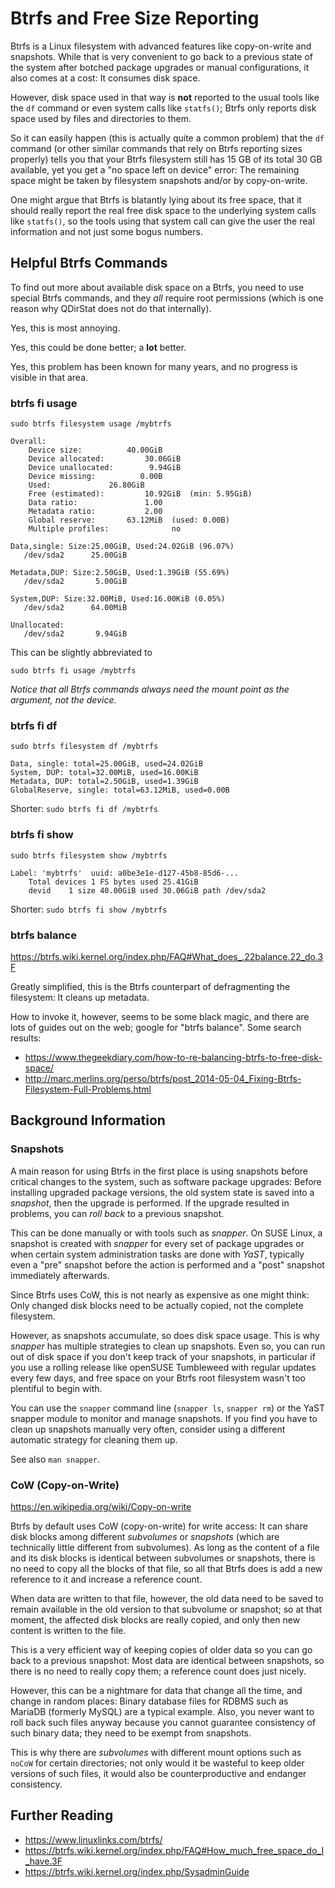 # Btrfs and Free Size Reporting

Btrfs is a Linux filesystem with advanced features like copy-on-write and
snapshots. While that is very convenient to go back to a previous state of the
system after botched package upgrades or manual configurations, it also comes
at a cost: It consumes disk space.

However, disk space used in that way is **not** reported to the usual tools
like the `df` command or even system calls like `statfs()`; Btrfs only reports
disk space used by files and directories to them.

So it can easily happen (this is actually quite a common problem) that the `df`
command (or other similar commands that rely on Btrfs reporting sizes properly)
tells you that your Btrfs filesystem still has 15 GB of its total 30 GB
available, yet you get a "no space left on device" error: The remaining space
might be taken by filesystem snapshots and/or by copy-on-write.

One might argue that Btrfs is blatantly lying about its free space, that it
should really report the real free disk space to the underlying system calls
like `statfs()`, so the tools using that system call can give the user the real
information and not just some bogus numbers.


## Helpful Btrfs Commands

To find out more about available disk space on a Btrfs, you need to use special
Btrfs commands, and they _all_ require root permissions (which is one reason
why QDirStat does not do that internally).

Yes, this is most annoying.

Yes, this could be done better; a **lot** better.

Yes, this problem has been known for many years, and no progress is visible in
that area.


### btrfs fi usage

```
sudo btrfs filesystem usage /mybtrfs

Overall:
    Device size:		  40.00GiB
    Device allocated:		  30.06GiB
    Device unallocated:		   9.94GiB
    Device missing:		     0.00B
    Used:			  26.80GiB
    Free (estimated):		  10.92GiB	(min: 5.95GiB)
    Data ratio:			      1.00
    Metadata ratio:		      2.00
    Global reserve:		  63.12MiB	(used: 0.00B)
    Multiple profiles:		        no

Data,single: Size:25.00GiB, Used:24.02GiB (96.07%)
   /dev/sda2	  25.00GiB

Metadata,DUP: Size:2.50GiB, Used:1.39GiB (55.69%)
   /dev/sda2	   5.00GiB

System,DUP: Size:32.00MiB, Used:16.00KiB (0.05%)
   /dev/sda2	  64.00MiB

Unallocated:
   /dev/sda2	   9.94GiB

```

This can be slightly abbreviated to

```
sudo btrfs fi usage /mybtrfs
```

_Notice that all Btrfs commands always need the mount point as the argument, not the device._


### btrfs fi df

```
sudo btrfs filesystem df /mybtrfs

Data, single: total=25.00GiB, used=24.02GiB
System, DUP: total=32.00MiB, used=16.00KiB
Metadata, DUP: total=2.50GiB, used=1.39GiB
GlobalReserve, single: total=63.12MiB, used=0.00B
```

Shorter: `sudo btrfs fi df /mybtrfs`


### btrfs fi show

```
sudo btrfs filesystem show /mybtrfs

Label: 'mybtrfs'  uuid: a0be3e1e-d127-45b8-85d6-...
	Total devices 1 FS bytes used 25.41GiB
	devid    1 size 40.00GiB used 30.06GiB path /dev/sda2
```

Shorter: `sudo btrfs fi show /mybtrfs`


### btrfs balance

https://btrfs.wiki.kernel.org/index.php/FAQ#What_does_.22balance.22_do.3F

Greatly simplified, this is the Btrfs counterpart of defragmenting the
filesystem: It cleans up metadata.

How to invoke it, however, seems to be some black magic, and there are lots of
guides out on the web; google for "btrfs balance". Some search results:

- https://www.thegeekdiary.com/how-to-re-balancing-btrfs-to-free-disk-space/
- http://marc.merlins.org/perso/btrfs/post_2014-05-04_Fixing-Btrfs-Filesystem-Full-Problems.html


## Background Information


### Snapshots

A main reason for using Btrfs in the first place is using snapshots before
critical changes to the system, such as software package upgrades: Before
installing upgraded package versions, the old system state is saved into a
_snapshot_, then the upgrade is performed. If the upgrade resulted in problems,
you can _roll back_ to a previous snapshot.

This can be done manually or with tools such as _snapper_. On SUSE Linux, a
snapshot is created with _snapper_ for every set of package upgrades or when
certain system administration tasks are done with _YaST_, typically even a
"pre" snapshot before the action is performed and a "post" snapshot immediately
afterwards.

Since Btrfs uses CoW, this is not nearly as expensive as one might think: Only
changed disk blocks need to be actually copied, not the complete filesystem.

However, as snapshots accumulate, so does disk space usage. This is why
_snapper_ has multiple strategies to clean up snapshots. Even so, you can run
out of disk space if you don't keep track of your snapshots, in particular if
you use a rolling release like openSUSE Tumbleweed with regular updates every
few days, and free space on your Btrfs root filesystem wasn't too plentiful to
begin with.

You can use the `snapper` command line (`snapper ls`, `snapper rm`) or the YaST
snapper module to monitor and manage snapshots. If you find you have to clean
up snapshots manually very often, consider using a different automatic strategy
for cleaning them up.

See also `man snapper`.


### CoW (Copy-on-Write)

https://en.wikipedia.org/wiki/Copy-on-write

Btrfs by default uses CoW (copy-on-write) for write access: It can share disk
blocks among different _subvolumes_ or _snapshots_ (which are technically
little different from subvolumes). As long as the content of a file and its
disk blocks is identical between subvolumes or snapshots, there is no need to
copy all the blocks of that file, so all that Btrfs does is add a new reference
to it and increase a reference count.

When data are written to that file, however, the old data need to be saved to
remain available in the old version to that subvolume or snapshot; so at that
moment, the affected disk blocks are really copied, and only then new content
is written to the file.

This is a very efficient way of keeping copies of older data so you can go back
to a previous snapshot: Most data are identical between snapshots, so there is
no need to really copy them; a reference count does just nicely.

However, this can be a nightmare for data that change all the time, and change
in random places: Binary database files for RDBMS such as MariaDB (formerly
MySQL) are a typical example. Also, you never want to roll back such files
anyway because you cannot guarantee consistency of such binary data; they need
to be exempt from snapshots.

This is why there are _subvolumes_ with different mount options such as `noCoW`
for certain directories; not only would it be wasteful to keep older versions
of such files, it would also be counterproductive and endanger consistency.


## Further Reading

- https://www.linuxlinks.com/btrfs/
- https://btrfs.wiki.kernel.org/index.php/FAQ#How_much_free_space_do_I_have.3F
- https://btrfs.wiki.kernel.org/index.php/SysadminGuide

